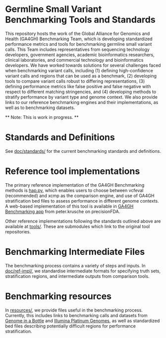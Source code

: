 # Germline Small Variant Benchmarking Tools and Standards

This repository hosts the work of the Global Alliance for Genomics and Health (GA4GH) Benchmarking Team, which is developing standardized performance metrics and tools for benchmarking germline small variant calls.  This Team includes representatives from sequencing technology developers, government agencies, academic bioinformatics researchers, clinical laboratories, and commercial technology and bioinformatics developers.  We have worked towards solutions for several challenges faced when benchmarking variant calls, including (1) defining high-confidence variant calls and regions that can be used as a benchmark, (2) developing tools to compare variant calls robust to differing representations, (3) defining performance metrics like false positive and false negative with respect to different matching stringencies, and (4) developing methods to stratify performance by variant type and genome context.
We also provide links to our reference benchmarking engines and their implementations, as well as to benchmarking datasets.

** Note: This is work in progress. **

# Standards and Definitions

See [doc/standards/](doc/standards/) for the current
benchmarking standards and definitions.

# Reference tool implementations

The primary reference implementation of the GA4GH Benchmarking methods is [hap.py](https://github.com/Illumina/hap.py), which enables users to choose between vcfeval (recommended) and xcmp as the comparison engine, and use of GA4GH stratification bed files to assess performance in different genome contexts.  A web-based implementation of this tool is available in [GA4GH Benchmarking app](https://precision.fda.gov/apps/app-F5YXbp80PBYFP059656gYxXQ) from peter.krusche on precisionFDA.

Other reference implementations following the standards outlined above are available at [tools/](tools/).
These are submodules which link to the original tool repositories.

# Benchmarking Intermediate Files

The benchmarking process contains a variety of steps and inputs. In
[doc/ref-impl/](doc/ref-impl/), we standardise intermediate
formats for specifying truth sets, stratification regions, and intermediate 
outputs from comparison tools.

# Benchmarking resources

In [resources/](resources/), we provide files useful in the benchmarking process.  Currently, this includes links to benchmarking calls and datasets from [Genome in a Bottle](www.genomeinabottle.org) and [Illumina Platinum Genomes](https://www.illumina.com/platinumgenomes.html), as well as standardized bed files describing potentially difficult regions for performance stratification.
